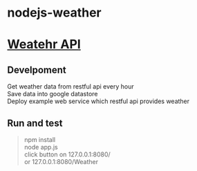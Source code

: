 # nodejs-weather

# [Weatehr API](https://opendata.cwb.gov.tw/devManual/insrtuction)

## Develpoment

Get weather data from restful api every hour  
Save data into google datastore  
Deploy example web service which restful api provides weather  



## Run and test

>npm install  
node app.js  
click button on 127.0.0.1:8080/   
or 127.0.0.1:8080/Weather  